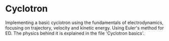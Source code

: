 # Cyclotron
Implementing a basic cyclotron using the fundamentals of electrodynamics, focusing on trajectory, velocity and kinetic energy. Using Euler's method for ED.
The physics behind it is explained in the file 'Cyclotron basics'.  
